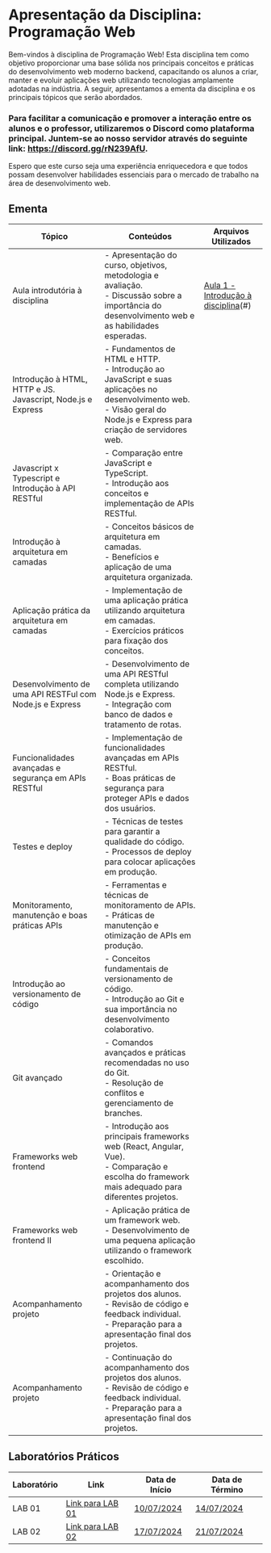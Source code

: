 # Apresentação da Disciplina: Programação Web

Bem-vindos à disciplina de Programação Web! Esta disciplina tem como objetivo proporcionar uma base sólida nos principais conceitos e práticas do desenvolvimento web moderno backend, capacitando os alunos a criar, manter e evoluir aplicações web utilizando tecnologias amplamente adotadas na indústria. A seguir, apresentamos a ementa da disciplina e os principais tópicos que serão abordados.

### Para facilitar a comunicação e promover a interação entre os alunos e o professor, utilizaremos o Discord como plataforma principal. Juntem-se ao nosso servidor através do seguinte link: https://discord.gg/rN239AfU.

Espero que este curso seja uma experiência enriquecedora e que todos possam desenvolver habilidades essenciais para o mercado de trabalho na área de desenvolvimento web.

## Ementa 

| Tópico | Conteúdos | Arquivos Utilizados |
|--------|-----------|---------------------|
| Aula introdutória à disciplina | - Apresentação do curso, objetivos, metodologia e avaliação.<br>- Discussão sobre a importância do desenvolvimento web e as habilidades esperadas. | [Aula 1 - Introdução à disciplina](https://docs.google.com/presentation/d/1tnOyp5cElqS_h4ISNW6y12b_3h77fBpOuUqAB7iD1OI/edit?usp=sharing)(#) |
| Introdução à HTML, HTTP e JS. Javascript, Node.js e Express | - Fundamentos de HTML e HTTP.<br>- Introdução ao JavaScript e suas aplicações no desenvolvimento web.<br>- Visão geral do Node.js e Express para criação de servidores web. | [](#) |
| Javascript x Typescript e Introdução à API RESTful | - Comparação entre JavaScript e TypeScript.<br>- Introdução aos conceitos e implementação de APIs RESTful. | [](#) |
| Introdução à arquitetura em camadas | - Conceitos básicos de arquitetura em camadas.<br>- Benefícios e aplicação de uma arquitetura organizada. | [](#) |
| Aplicação prática da arquitetura em camadas | - Implementação de uma aplicação prática utilizando arquitetura em camadas.<br>- Exercícios práticos para fixação dos conceitos. | [](#) |
| Desenvolvimento de uma API RESTFul com Node.js e Express | - Desenvolvimento de uma API RESTful completa utilizando Node.js e Express.<br>- Integração com banco de dados e tratamento de rotas. | [](#) |
| Funcionalidades avançadas e segurança em APIs RESTful | - Implementação de funcionalidades avançadas em APIs RESTful.<br>- Boas práticas de segurança para proteger APIs e dados dos usuários. | [](#) |
| Testes e deploy | - Técnicas de testes para garantir a qualidade do código.<br>- Processos de deploy para colocar aplicações em produção. | [](#) |
| Monitoramento, manutenção e boas práticas APIs | - Ferramentas e técnicas de monitoramento de APIs.<br>- Práticas de manutenção e otimização de APIs em produção. | [](#) |
| Introdução ao versionamento de código | - Conceitos fundamentais de versionamento de código.<br>- Introdução ao Git e sua importância no desenvolvimento colaborativo. | [](#) |
| Git avançado | - Comandos avançados e práticas recomendadas no uso do Git.<br>- Resolução de conflitos e gerenciamento de branches. | [](#) |
| Frameworks web frontend | - Introdução aos principais frameworks web (React, Angular, Vue).<br>- Comparação e escolha do framework mais adequado para diferentes projetos. | [](#) |
| Frameworks web frontend II | - Aplicação prática de um framework web.<br>- Desenvolvimento de uma pequena aplicação utilizando o framework escolhido. | [](#) |
| Acompanhamento projeto | - Orientação e acompanhamento dos projetos dos alunos.<br>- Revisão de código e feedback individual.<br>- Preparação para a apresentação final dos projetos. | [](#) |
| Acompanhamento projeto | - Continuação do acompanhamento dos projetos dos alunos.<br>- Revisão de código e feedback individual.<br>- Preparação para a apresentação final dos projetos. | [](#) |

## Laboratórios Práticos

| Laboratório | Link | Data de Início | Data de Término |
|-------------|------|----------------|-----------------|
| LAB 01 | [Link para LAB 01](https://docs.google.com/document/d/19z913LVtDRj6j5_ehT3MiPNx3TUikRAtIKuZfYlE_qo/edit?usp=sharing) |  [10/07/2024](#) | [14/07/2024](#) |
| LAB 02 | [Link para LAB 02](https://docs.google.com/document/d/1iGzrjanD7kAY5CFO5vAxjOwqLCCrUxEHW680KyzZZ6Y/edit?usp=sharing) | [17/07/2024](#) | [21/07/2024](#) |
